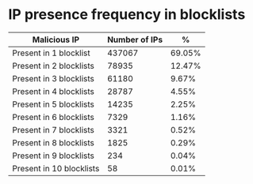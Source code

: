 # IP presence frequency in blocklists
| Malicious IP | Number of IPs | % |
|----|----|----|
| Present in 1 blocklist | 437067 | 69.05% |
| Present in 2 blocklists | 78935 | 12.47% |
| Present in 3 blocklists | 61180 | 9.67% |
| Present in 4 blocklists | 28787 | 4.55% |
| Present in 5 blocklists | 14235 | 2.25% |
| Present in 6 blocklists | 7329 | 1.16% |
| Present in 7 blocklists | 3321 | 0.52% |
| Present in 8 blocklists | 1825 | 0.29% |
| Present in 9 blocklists | 234 | 0.04% |
| Present in 10 blocklists | 58 | 0.01% |
